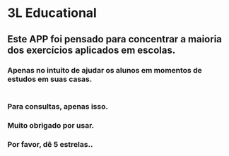 # 3L Educational

## Este APP foi pensado para concentrar a maioria dos exercícios aplicados em escolas.

### Apenas no intuito de ajudar os alunos em momentos de estudos em suas casas.<br /><br />

### Para consultas, apenas isso.

### Muito obrigado por usar.

### Por favor, dê 5 estrelas..
